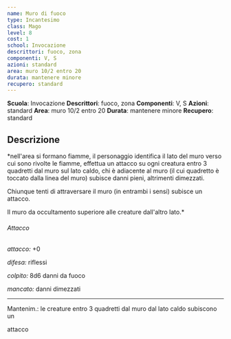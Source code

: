 ```yaml
---
name: Muro di fuoco
type: Incantesimo
class: Mago
level: 8
cost: 1
school: Invocazione
descrittori: fuoco, zona
componenti: V, S
azioni: standard
area: muro 10/2 entro 20
durata: mantenere minore
recupero: standard
---
```

**Scuola**: Invocazione
**Descrittori**: fuoco, zona
**Componenti**: V, S
**Azioni**: standard
**Area**: muro 10/2 entro 20
**Durata**: mantenere minore
**Recupero**: standard

**Descrizione**
-

*nell'area si formano fiamme, il personaggio identifica il lato del muro verso cui sono rivolte le fiamme, effettua un attacco su ogni creatura entro 3 quadretti dal muro sul lato caldo, chi è adiacente al muro (il cui quadretto è toccato dalla linea del muro) subisce danni pieni, altrimenti dimezzati.

Chiunque tenti di attraversare il muro (in entrambi i sensi) subisce un attacco.

Il muro da occultamento superiore alle creature dall'altro lato.*

###### Attacco

*attacco:* +0

*difesa:* riflessi

*colpito:* 8d6 danni da fuoco

*mancato:* danni dimezzati

---

Mantenim.: le creature entro 3 quadretti dal muro dal lato caldo subiscono un

attacco